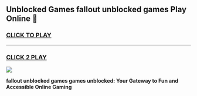 
## Unblocked Games fallout unblocked games Play Online 👋
<h3>
<a href="https://news.freeplayer.one?title=fallout_unblocked_games&ref=17F">CLICK TO PLAY</a></h3>
<hr>

<h3>
<a href="https://news.freeplayer.one?title=fallout_unblocked_games&ref=17F">CLICK 2 PLAY</a>
  
</h3>

<a href="https://news.freeplayer.one?title=fallout_unblocked_games&ref=17F/"><img src="https://clearcache.store/games.png"></a>


**fallout unblocked games games unblocked: Your Gateway to Fun and Accessible Online Gaming**
